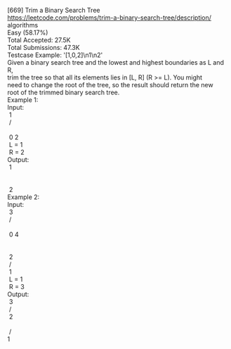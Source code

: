 [669] Trim a Binary Search Tree
<br>https://leetcode.com/problems/trim-a-binary-search-tree/description/
<br>algorithms
<br>Easy (58.17%)
<br>Total Accepted:    27.5K
<br>Total Submissions: 47.3K
<br>Testcase Example:  '[1,0,2]\n1\n2'
<br>Given a binary search tree and the lowest and highest boundaries as L and R,
<br>trim the tree so that all its elements lies in [L, R] (R >= L). You might
<br>need to change the root of the tree, so the result should return the new
<br>root of the trimmed binary search tree.
<br>Example 1:
<br>Input: 
<br>⁠   1
<br>⁠  / \
<br>⁠ 0   2
<br>⁠ L = 1
<br>⁠ R = 2
<br>Output: 
<br>⁠   1
<br>⁠     \
<br>⁠      2
<br>Example 2:
<br>Input: 
<br>⁠   3
<br>⁠  / \
<br>⁠ 0   4
<br>⁠  \
<br>⁠   2
<br>⁠  /
<br>⁠ 1
<br>⁠ L = 1
<br>⁠ R = 3
<br>Output: 
<br>⁠     3
<br>⁠    / 
<br>⁠  2   
<br>⁠ /
<br>⁠1
<br>